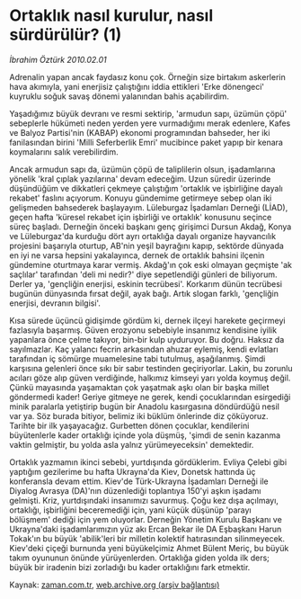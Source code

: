 # Ortaklık nasıl kurulur, nasıl sürdürülür? (1)

*İbrahim Öztürk 2010.02.01*

<tr><td class="metin" colspan="2" style="padding-top: 20px; padding-left: 5px; ">Adrenalin yapan ancak faydasız konu çok. Örneğin size birtakım askerlerin hava akımıyla, yani enerjisiz çalıştığını iddia ettikleri 'Erke dönengeci' kuyruklu soğuk savaş dönemi yalanından bahis açabilirdim.</td></tr><tr><td class="metin" colspan="2" style="padding-top: 20px; padding-left: 5px; "><p>Yaşadığımız büyük devranı ve resmi sektirip, 'armudun sapı, üzümün çöpü' sebeplerle hükümeti neden yerden yere vurmadığımı merak edenlere, Kafes ve Balyoz Partisi'nin (KABAP) ekonomi programından bahseder, her iki fanilasından birini 'Milli Seferberlik Emri' mucibince paket yapıp bir kenara koymalarını salık verebilirdim.
<p>Ancak armudun sapı da, üzümün çöpü de taliplilerin olsun, işadamlarına yönelik 'kral çıplak yazılarına' devam edeceğim. Uzun süredir üzerinde düşündüğüm ve dikkatleri çekmeye çalıştığım 'ortaklık ve işbirliğine dayalı rekabet' faslını açıyorum. Konuyu gündemime getirmeye sebep olan iki gelişmeden bahsederek başlayayım. Lüleburgaz İşadamları Derneği (LİAD), geçen hafta 'küresel rekabet için işbirliği ve ortaklık' konusunu seçince süreç başladı. Derneğin önceki başkanı genç girişimci Dursun Akdağ, Konya ve Lüleburgaz'da kurduğu dört ayrı ortaklığa dayalı organize hayvancılık projesini başarıyla oturtup, AB'nin yeşil bayrağını kapıp, sektörde dünyada en iyi ne varsa hepsini yakalayınca, dernek de ortaklık bahsini ilçenin gündemine oturtmaya karar vermiş. Akdağ'ın çok eski olmayan geçmişte 'ak saçlılar' tarafından 'deli mi nedir?' diye sepetlendiği günleri de biliyorum. Derler ya, 'gençliğin enerjisi, eskinin tecrübesi'. Korkarım dünün tecrübesi bugünün dünyasında fırsat değil, ayak bağı. Artık slogan farklı, 'gençliğin enerjisi, devranın bilgisi'.
<p>Kısa sürede üçüncü gidişimde gördüm ki, dernek ilçeyi harekete geçirmeyi fazlasıyla başarmış. Güven erozyonu sebebiyle insanımız kendisine iyilik yapanlara önce çelme takıyor, bin-bir kulp uyduruyor. Bu doğru. Haksız da sayılmazlar. Kaç yalancı fecrin arkasından ahuzar eylemiş, kendi evlatları tarafından iç sömürge muamelesine tabi tutulmuş, aşağılanmış. Şimdi karşısına gelenleri önce sıkı bir sabır testinden geçiriyorlar. Lakin, bu zorunlu acıları göze alıp güven verdiğinde, halkımız kimseyi yarı yolda koymuş değil. Çünkü mayasında yaşamaktan çok yaşatmak aşkı olan bir başka millet göndermedi kader! Geriye gitmeye ne gerek, kendi çocuklarından esirgediği minik paralarla yetiştirip bugün bir Anadolu kasırgasına döndürdüğü nesil var ya. Söz burada bitiyor, belimiz iki büklüm önlerinde diz çöküyoruz. Tarihte bir ilk yaşayacağız. Gurbetten dönen çocuklar, kendilerini büyütenlerle kader ortaklığı içinde yola düşmüş, 'şimdi de senin kazanma vaktin gelmiştir, bu yolda asla yalnız yürümeyeceksin' demektedir.
<p>Ortaklık yazmamın ikinci sebebi, yurtdışında gördüklerim. Evliya Çelebi gibi yaptığım gezilerime bu hafta Ukrayna'da Kiev, Donetsk hattında üç konferansla devam ettim. Kiev'de Türk-Ukrayna İşadamları Derneği ile Diyalog Avrasya (DA)'nın düzenlediği toplantıya 150'yi aşkın işadamı gelmişti. Kriz, yurtdışındaki insanımızı savurmuş. Çoğu kez dışa açılmayı, ortaklığı, işbirliğini beceremediği için, yani küçük düşünüp 'parayı bölüşmem' dediği için yem oluyorlar. Derneğin Yönetim Kurulu Başkanı ve Ukrayna'daki işadamlarımızın yüz akı Ercan Bekar ile DA Eşbaşkanı Harun Tokak'ın bu büyük 'abilik'leri bir milletin kolektif hatırasından silinmeyecek. Kiev'deki çiçeği burnunda yeni büyükelçimiz Ahmet Bülent Meriç, bu büyük takım oyununun önünde yürüyenlerden. Ortaklığa giden yolda ilk ders; büyük bir iradenin bizi zorladığı bu kader ortaklığını fark etmektir.<br/></p></p></p></p></td></tr>

Kaynak: [zaman.com.tr](http://zaman.com.tr/yazar.do?yazino=946770), [web.archive.org (arşiv bağlantısı)](http://web.archive.org/web/20100316090130/http://www.zaman.com.tr:80/yazar.do?yazino=946770)
